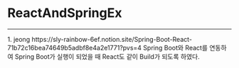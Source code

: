 # ReactAndSpringEx
<hr/>
1. jeong
https://sly-rainbow-6ef.notion.site/Spring-Boot-React-71b72c16bea74649b5adbf8e4a2e1771?pvs=4
Spring Boot와 React를 연동하여 Spring Boot가 실행이 되었을 때 React도 같이 Build가 되도록 하였다.

